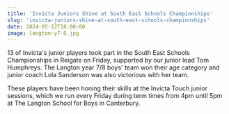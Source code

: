 ```yaml
---
title: 'Invicta Juniors Shine at South East Schools Championships'
slug: 'invicta-juniors-shine-at-south-east-schools-championships'
date: 2024-05-12T18:00:00
image: langton-y7-8.jpg
---
```

13 of Invicta's junior players took part in the South East Schools Championships in Reigate on
Friday, supported by our junior lead Tom Humphreys.
The Langton year 7/8 boys' team won their age category and junior coach Lola Sanderson was
also victorious with her team.
<!--more-->
These players have been honing their skills at the Invicta Touch junior sessions, which we run
every Friday during term times from 4pm until 5pm at The Langton School for Boys in Canterbury.

